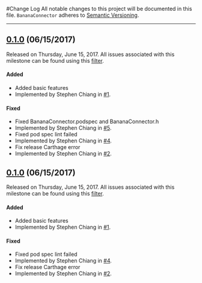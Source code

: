 #Change Log
All notable changes to this project will be documented in this file.
`BananaConnector` adheres to [Semantic Versioning](http://semver.org/).

--- 

## [0.1.0](https://github.com/jianghaoyuan2007/BananaConnector/releases/tag/0.1.0) (06/15/2017)
Released on Thursday, June 15, 2017. All issues associated with this milestone can be found using this [filter](https://github.com/jianghaoyuan2007/BananaConnector/issues?q=milestone%3A0.1.0+is%3Aclosed).

#### Added
* Added basic features
 * Implemented by Stephen Chiang in [#1](https://github.com/jianghaoyuan2007/BananaConnector/pull/1).

#### Fixed
* Fixed BananaConnector.podspec and BananaConnector.h
 * Implemented by Stephen Chiang in [#5](https://github.com/jianghaoyuan2007/BananaConnector/pull/5).
* Fixed pod spec lint failed
 * Implemented by Stephen Chiang in [#4](https://github.com/jianghaoyuan2007/BananaConnector/pull/4).
* Fix release Carthage error
 * Implemented by Stephen Chiang in [#2](https://github.com/jianghaoyuan2007/BananaConnector/pull/2).
 

## [0.1.0](https://github.com/jianghaoyuan2007/BananaConnector/releases/tag/0.1.0) (06/15/2017)
Released on Thursday, June 15, 2017. All issues associated with this milestone can be found using this [filter](https://github.com/jianghaoyuan2007/BananaConnector/issues?q=milestone%3A0.1.0+is%3Aclosed).

#### Added
* Added basic features
 * Implemented by Stephen Chiang in [#1](https://github.com/jianghaoyuan2007/BananaConnector/pull/1).

#### Fixed
* Fixed pod spec lint failed
 * Implemented by Stephen Chiang in [#4](https://github.com/jianghaoyuan2007/BananaConnector/pull/4).
* Fix release Carthage error
 * Implemented by Stephen Chiang in [#2](https://github.com/jianghaoyuan2007/BananaConnector/pull/2).
 

